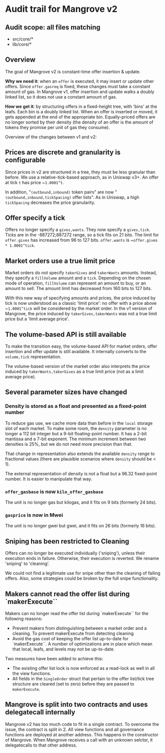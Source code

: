 # Audit trail for Mangrove v2

## Audit scope: all files matching

- src/core/\*
- lib/core/\*

## Overview

The goal of Mangrove v2 is constant-time offer insertion & update.

**Why we need it**: when an `offer` is executed, it may insert or update other offers. Since `offer.gasreq` is fixed, these changes must take a constant amount of gas. In Mangrove v1, offer insertion and update walks a doubly linked list, so it does not use a constant amount of gas.

**How we get it**: by structuring offers in a fixed-height tree, with 'bins' at the leafs. Each bin is a doubly linked list. When an offer is inserted or moved, it gets appended at the end of the appropriate bin. Equally-priced offers are no longer sorted by their density (the density of an offer is the amount of tokens they promise per unit of gas they consume).

Overview of the changes between v1 and v2:

## Prices are discrete and granularity is configurable

Since prices in v2 are structured in a tree, they must be less granular than before. We use a relative-tick-based approach, as in Uniswap v3+. An offer at tick `t` has price ~`1.0001^t`.

In addition, "`(outbound,inbound)` token pairs" are now "`(outbound,inbound,tickSpacing)` offer lists". As in Uniswap, a high `tickSpacing` decreases the price granularity.

## Offer specify a tick

Offers no longer specify a `gives,wants`. They now specify a `gives,tick`. Ticks are in the -887272;887272 range, so a tick fits on 21 bits. The limit for `offer.gives` has increased from 96 to 127 bits. `offer.wants` is ~`offer.gives * 1.0001^tick`.

## Market orders use a true limit price

Market orders do not specify `takerGives` and `takerWants` amounts. Instead, they specify a `fillVolume` amount and a `tick`. Depending on the chosen mode of operation, `fillVolume` can represent an amount to buy, or an amount to sell. The amount limit has decreased from 160 bits to 127 bits.

With this new way of specifying amounts and prices, the price induced by tick is now understood as a classic 'limit price': no offer with a price above ~`1.0001^tick` will be considered by the market order. In the v1 version of Mangrove, the price induced by `takerGives,takerWants` was not a true limit price but a 'limit average price'.

## The volume-based API is still available

To make the transition easy, the volume-based API for market orders, offer insertion and offer update is still available. It internally converts to the `volume,tick` representation.

The volume-based version of the market order also interprets the price induced by `takerWants,takerGives` as a true limit price (not as a limit average price).

## Several parameter sizes have changed

### Density is stored as a float and presented as a fixed-point number

To reduce gas use, we cache more data than before in the `local` storage slot of each market. To make some room, the `density` parameter is no longer a 112 bit integer but a 9-bit floating-point number. It has a 2-bit mantissa and a 7-bit exponent. The minimum increment between two densities is 25%, but we do not need more precision than that.

That change in representation also extends the available `density` range to fractional values (there are plausible scenarios where `density` should be < 1).

The external representation of density is not a float but a 96.32 fixed-point number. It is easier to manipulate that way.

### `offer_gasbase` is now `kilo_offer_gasbase`

The unit is no longer gas but kilogas, and it fits on 9 bits (formerly 24 bits).

### `gasprice` is now in Mwei

The unit is no longer gwei but gwei, and it fits on 26 bits (formerly 16 bits).

## Sniping has been restricted to Cleaning

Offers can no longer be executed individually ('sniping'), unless their execution ends in failure. Otherwise, their execution is reverted. We rename 'sniping' to 'cleaning'.

We could not find a legitimate use for snipe other than the cleaning of failing offers. Also, some strategies could be broken by the full snipe functionality.

## Makers cannot read the offer list during `makerExecute``

Makers can no longer read the offer list during `makerExecute`` for the following reasons:

- Prevent makers from distinguishing between a market order and a cleaning. To prevent makerExecute from detecting cleaning
- Avoid the gas cost of keeping the offer list up-to-date for `makerExecute``. A number of optimizations are in place which mean that local, leafs, and levels may not be up-to-date.

Two measures have been added to achieve this:

- The existing offer list lock is now enforced as a read-lock as well in all the view functions.
- All fields in the `SingleOrder` struct that pertain to the offer list/tick tree structure are cleared (set to zero) before they are passed to `makerExecute`.

## Mangrove is split into two contracts and uses delegatecall internally

Mangrove v2 has too much code to fit in a single contract. To overcome the issue, the contract is split in 2. All view functions and all governance functions are deployed at another address. This happens in the constructor of Mangrove. When Mangrove receives a call with an unknown selctor, it delegatecalls to that other address.
